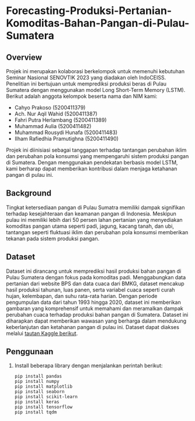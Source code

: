 # Forecasting-Produksi-Pertanian-Komoditas-Bahan-Pangan-di-Pulau-Sumatera
## Overview 
Projek ini merupakan kolaborasi berkelompok untuk memenuhi kebutuhan Seminar Nasional SENOVTIK 2023 yang diadakan oleh IndoCEISS. Penelitian ini bertujuan untuk memprediksi produksi beras di Pulau Sumatera dengan menggunakan model Long Short-Term Memory (LSTM). Berikut adalah anggota kelompok beserta nama dan NIM kami:

- Cahyo Prakoso (5200411379)
- Ach. Nur Aqil Wahid (5200411387)
- Fahri Putra Herlambang (5200411389)
- Muhammad Aulia (5200411482)
- Muhammad Rousydi Hunafa (5200411483)
- Ilham Rafiedhia Pramutighna (5200411490)

Projek ini diinisiasi sebagai tanggapan terhadap tantangan perubahan iklim dan perubahan pola konsumsi yang mempengaruhi sistem produksi pangan di Sumatera. Dengan menggunakan pendekatan berbasis model LSTM, kami berharap dapat memberikan kontribusi dalam menjaga ketahanan pangan di pulau ini.

## Background
Tingkat ketersediaan pangan di Pulau Sumatra memiliki dampak signifikan terhadap kesejahteraan dan keamanan pangan di Indonesia. Meskipun pulau ini memiliki lebih dari 50 persen lahan pertanian yang menyediakan komoditas pangan utama seperti padi, jagung, kacang tanah, dan ubi, tantangan seperti fluktuasi iklim dan perubahan pola konsumsi memberikan tekanan pada sistem produksi pangan.

## Dataset
Dataset ini dirancang untuk memprediksi hasil produksi bahan pangan di Pulau Sumatera dengan fokus pada komoditas padi. Menggabungkan data pertanian dari website BPS dan data cuaca dari BMKG, dataset mencakup hasil produksi tahunan, luas panen, serta variabel cuaca seperti curah hujan, kelembapan, dan suhu rata-rata harian. Dengan periode pengumpulan data dari tahun 1993 hingga 2020, dataset ini memberikan gambaran yang komprehensif untuk memahami dan meramalkan dampak perubahan cuaca terhadap produksi bahan pangan di Sumatera. Dataset ini diharapkan dapat memberikan wawasan yang berharga dalam mendukung keberlanjutan dan ketahanan pangan di pulau ini. Dataset dapat diakses melalui [tautan Kaggle berikut](https://www.kaggle.com/datasets/ardikasatria/datasettanamanpadisumatera).

## Penggunaan
1. Install beberapa library dengan menjalankan perintah berikut:

   ```shell
   pip install pandas
   pip install numpy
   pip install matplotlib
   pip install seaborn
   pip install scikit-learn
   pip install keras
   pip install tensorflow
   pip install tqdm
